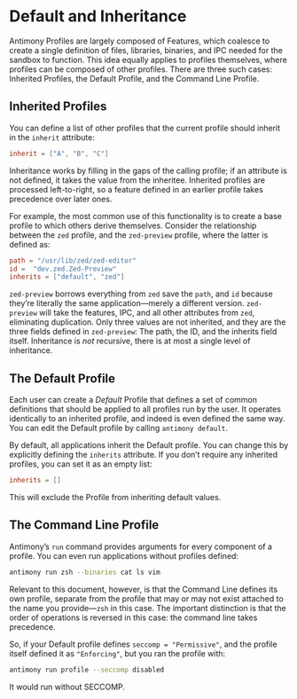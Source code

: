 # Default and Inheritance

Antimony Profiles are largely composed of Features, which coalesce to create a single definition of files, libraries, binaries, and IPC needed for the sandbox to function. This idea equally applies to profiles themselves, where profiles can be composed of other profiles. There are three such cases:  Inherited Profiles, the Default Profile, and the Command Line Profile.

## Inherited Profiles

You can define a list of other profiles that the current profile should inherit in the `inherit` attribute:
```toml
inherit = ["A", "B", "C"]
```

Inheritance works by filling in the gaps of the calling profile; if an attribute is not defined, it takes the value from the inheritee. Inherited profiles are processed left-to-right, so a feature defined in an earlier profile takes precedence over later ones.

For example, the most common use of this functionality is to create a base profile to which others derive themselves. Consider the relationship between the `zed` profile, and the `zed-preview` profile, where the latter is defined as:
```toml
path = "/usr/lib/zed/zed-editor"
id =  "dev.zed.Zed-Preview"
inherits = ["default", "zed"]
```

`zed-preview` borrows everything from `zed` save the `path`, and `id` because they’re literally the same application—merely a different version. `zed-preview` will take the features, IPC, and all other attributes from `zed`, eliminating duplication. Only three values are not inherited, and they are the three fields defined in `zed-preview`: The path, the ID, and the inherits field itself. Inheritance is *not* recursive, there is at most a single level of inheritance.
## The Default Profile

Each user can create a *Default* Profile that defines a set of common definitions that should be applied to all profiles run by the user.  It operates identically to an inherited profile, and indeed is even defined the same way. You can edit the Default profile by calling `antimony default`.

By default, all applications inherit the Default profile. You can change this by explicitly defining the `inherits` attribute. If you don’t require any inherited profiles, you can set it as an empty list:

```toml
inherits = []
```

This will exclude the Profile from inheriting default values.

## The Command Line Profile

Antimony’s `run` command provides arguments for every component of a profile. You can even run applications without profiles defined:

```bash
antimony run zsh --binaries cat ls vim
```

Relevant to this document, however, is that the Command Line defines its own profile, separate from the profile that may or may not exist attached to the name you provide—`zsh` in this case. The important distinction is that the order of operations is reversed in this case: the command line takes precedence.

So, if your Default profile defines `seccomp = "Permissive"`, and the profile itself defined it as `"Enforcing"`, but you ran the profile with:

```bash
antimony run profile --seccomp disabled
```

It would run without SECCOMP.

